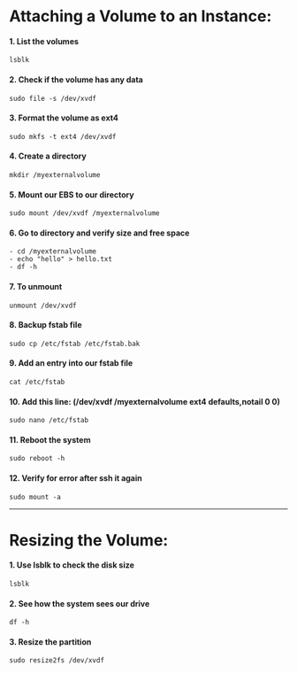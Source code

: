 # Attaching a Volume to an Instance:

#### 1. List the volumes
  `lsblk`

#### 2. Check if the volume has any data
  `sudo file -s /dev/xvdf`

#### 3. Format the volume as ext4
  `sudo mkfs -t ext4 /dev/xvdf`
  
#### 4. Create a directory
  `mkdir /myexternalvolume`

#### 5. Mount our EBS to our directory
  `sudo mount /dev/xvdf /myexternalvolume`

#### 6. Go to directory and verify size and free space
    
    - cd /myexternalvolume
    - echo "hello" > hello.txt
    - df -h 
         

#### 7. To unmount
  `unmount /dev/xvdf`

#### 8. Backup fstab file
  `sudo cp /etc/fstab /etc/fstab.bak`

#### 9. Add an entry into our fstab file
  `cat /etc/fstab`
  
#### 10. Add this line: (/dev/xvdf     /myexternalvolume     ext4     defaults,notail     0    0)
  `sudo nano /etc/fstab`
  
#### 11. Reboot the system
  `sudo reboot -h`
  
#### 12. Verify for error after ssh it again
   `sudo mount -a`
  
-----------------------------------------------------------------------------------------------------

# Resizing the Volume:

#### 1. Use lsblk to check the disk size
   `lsblk`

#### 2. See how the system sees our drive
  `df -h`

#### 3. Resize the partition
   `sudo resize2fs /dev/xvdf`
